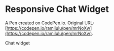 # Responsive Chat Widget

A Pen created on CodePen.io. Original URL: [https://codepen.io/ramilulu/pen/mrNoXw](https://codepen.io/ramilulu/pen/mrNoXw).

Chat widget
